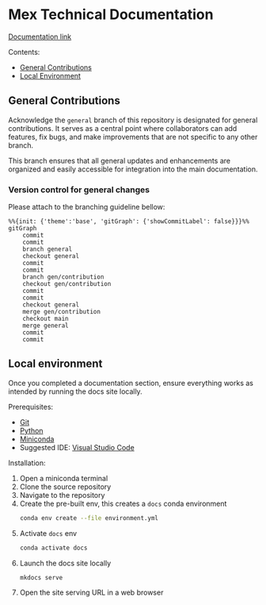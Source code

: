 # Mex Technical Documentation

[Documentation link](https://macastanedacsa.github.io/mex-technical-documentation/)

Contents:
* [General Contributions](#general-contributions)
* [Local Environment](#local-environment)

## General Contributions

Acknowledge the `general` branch of this repository is designated for general
contributions. It serves as a central point where collaborators can add
features, fix bugs, and make improvements that are not specific to any other
branch.

This branch ensures that all general updates and enhancements are organized and
easily accessible for integration into the main documentation.

### Version control for general changes

Please attach to the branching guideline bellow:

```mermaid
%%{init: {'theme':'base', 'gitGraph': {'showCommitLabel': false}}}%%
gitGraph
    commit
    commit
    branch general
    checkout general
    commit
    commit
    branch gen/contribution
    checkout gen/contribution
    commit
    commit
    checkout general
    merge gen/contribution
    checkout main
    merge general
    commit
    commit
```

## Local environment

Once you completed a documentation section, ensure everything works as intended
by running the docs site locally.

Prerequisites:

* [Git](https://git-scm.com/downloads/win)
* [Python](https://www.python.org/downloads/)
* [Miniconda](https://www.anaconda.com/docs/getting-started/miniconda/install#windows-installation)
* Suggested IDE: [Visual Studio Code](https://code.visualstudio.com/)

Installation:

1. Open a miniconda terminal
2. Clone the source repository
3. Navigate to the repository
4. Create the pre-built env, this creates a `docs` conda environment
    ```sh
    conda env create --file environment.yml
    ```
5. Activate `docs` env
    ```sh
    conda activate docs
    ```
6. Launch the docs site locally
    ```sh
    mkdocs serve
    ```
7. Open the site serving URL in a web browser
